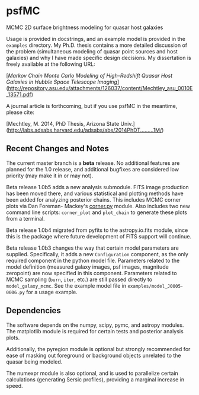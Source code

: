 psfMC
=====
MCMC 2D surface brightness modeling for quasar host galaxies

Usage is provided in docstrings, and an example model is provided in the 
`examples` directory. My Ph.D. thesis contains a more detailed discussion of 
the problem (simultaneous modeling of quasar point sources and host galaxies) 
and why I have made specific design decisions. My dissertation is freely 
available at the following URL:

[*Markov Chain Monte Carlo Modeling of High-Redshift Quasar Host Galaxies in 
Hubble Space Telescope Imaging*]
(http://repository.asu.edu/attachments/126037/content/Mechtley_asu_0010E_13571.pdf)

A journal article is forthcoming, but if you use psfMC in the meantime, please 
cite:

[Mechtley, M. 2014, PhD Thesis, Arizona State Univ.]
(http://labs.adsabs.harvard.edu/adsabs/abs/2014PhDT.........1M/)

Recent Changes and Notes
------------------------
The current master branch is a **beta** release. No additional features are 
planned for the 1.0 release, and additional bugfixes are considered low priority 
(may make it in or may not).

Beta release 1.0b5 adds a new analysis submodule. FITS image production has been 
moved there, and various statistical and plotting methods have been added for
analyzing posterior chains. This includes MCMC corner plots via Dan Foreman-
Mackey's [corner.py](https://github.com/dfm/corner.py) module. Also includes two 
new command line scripts: `corner_plot` and `plot_chain` to generate these plots 
from a terminal.

Beta release 1.0b4 migrated from pyfits to the astropy.io.fits module, since 
this is the package where future development of FITS support will continue.  

Beta release 1.0b3 changes the way that certain model parameters are supplied. 
Specifically, it adds a new `Configuration` component, as the only required 
component in the python model file. Parameters related to the model definition 
(measured galaxy images, psf images, magnitude zeropoint) are now specified in 
this component. Parameters related to MCMC sampling (`burn`, `iter`, etc.) are 
still passed directly to `model_galaxy_mcmc`. See the example model file in 
`examples/model_J0005-0006.py` for a usage example.

Dependencies
------------
The software depends on the numpy, scipy, pymc, and astropy modules. The 
matplotlib module is required for certain tests and posterior analysis plots.

Additionally, the pyregion module is optional but strongly recommended for ease 
of masking out foreground or background objects unrelated to the quasar being 
modeled.

The numexpr module is also optional, and is used to parallelize certain 
calculations (generating Sersic profiles), providing a marginal increase in 
speed.
